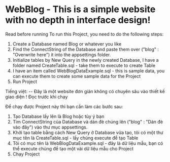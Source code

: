 # WebBlog - This is a simple website with no depth in interface design!
Read before running To run this Project, you need to do the following steps:

1. Create a Database named Blog or whatever you like
2. Find the ConnectString of the Database and paste them over ("blog" : "Overwrite here") it into the appsettings folder.
3. Initialize tables by New Query in the newly created Database, I have a folder named CreateTable.sql - take them to execute to create Table
4. I have an item called WebBlogDataExample.sql - this is sample data, you can execute them to create some sample data for the Project
5. Run Project


Tiếng việt:
-- Đây là một website đơn giản không có chuyên sâu vào thiết kế giao diện ! Đọc trước khi chạy 

Để chạy được Project này thì bạn cần làm các bước sau:
1. Tạo Database lấy lên là Blog hoặc tùy ý bạn
2. Tìm ConnectString của Database và dán đè chúng lên ("blog" : "Dán đè vào đây") vào thư mục appsettings.
3. Khởi tạo table bằng cách New Query ở Database vừa tạo, tôi có một thư mục tên là CreateTable.sql - lấy chúng execute để tạo Table
4. Tôi có mục tên là WebBlogDataExample.sql - đây là dữ liệu mẫu, bạn có thể execute chúng để tạo một vài dữ liệu mẫu cho Project
5. Chạy Project 
